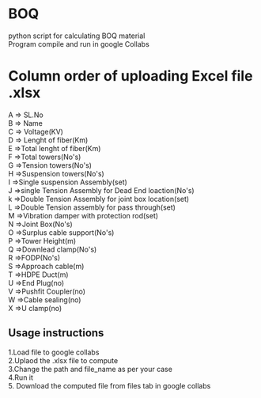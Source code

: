 # BOQ
python script for calculating BOQ material<br/>
Program compile and run in google Collabs<br/>
# Column order of uploading Excel file .xlsx
A => SL.No<br/>
B => Name<br/>
C => Voltage(KV)<br/>
D => Lenght of fiber(Km)<br/>
E =>Total lenght of fiber(Km)<br/>
F =>Total towers(No's)<br/>
G =>Tension towers(No's)<br/>
H =>Suspension towers(No's)<br/>
I =>Single suspension Assembly(set)<br/>
J =>single Tension Assembly for Dead End loaction(No's)<br/>
k =>Double Tension Assembly for joint box location(set)<br/>
L =>Double Tension assembly for pass through(set)<br/>
M =>Vibration damper with protection rod(set)<br/>
N =>Joint Box(No's)<br/>
O =>Surplus cable support(No's)<br/>
P =>Tower Height(m)<br/>
Q =>Downlead clamp(No's)<br/>
R =>FODP(No's)<br/>
S =>Approach cable(m)<br/>
T =>HDPE Duct(m)<br/>
U =>End Plug(no)<br/>
V =>Pushfit Coupler(no)<br/>
W =>Cable sealing(no)<br/>
X =>U clamp(no)<br/>
## Usage instructions
1.Load file to google collabs<br/>
2.Uplaod the .xlsx file to compute<br/>
3.Change the path and file_name as per your case<br/>
4.Run it<br/>
5. Download the computed file from files tab in google collabs<br/>




